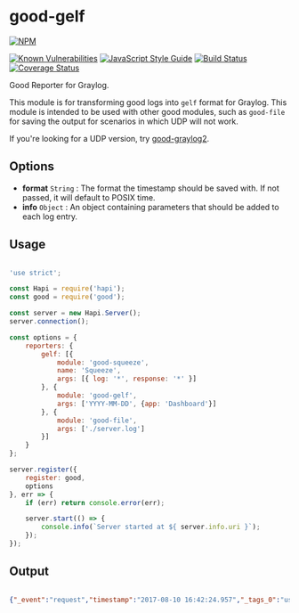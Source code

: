 # good-gelf

[![NPM](https://nodei.co/npm/good-gelf.png?compact=true)](https://nodei.co/npm/good-gelf/)

[![Known Vulnerabilities](https://snyk.io/test/github/jessie-codes/good-gelf/badge.svg)](https://snyk.io/test/github/jessie-codes/good-gelf)
[![JavaScript Style Guide](https://img.shields.io/badge/code_style-standard-brightgreen.svg)](https://standardjs.com)
[![Build Status](https://travis-ci.org/jessie-codes/good-gelf.svg?branch=master)](https://travis-ci.org/jessie-codes/good-gelf)
[![Coverage Status](https://coveralls.io/repos/github/jessie-codes/good-gelf/badge.svg?branch=master)](https://coveralls.io/github/jessie-codes/good-gelf?branch=master)

Good Reporter for Graylog.

This module is for transforming good logs into `gelf` format for Graylog. This module is intended to be used with other good modules, such as `good-file` for saving the output for scenarios in which UDP will not work.

If you're looking for a UDP version, try [good-graylog2](https://www.npmjs.com/package/good-graylog2).

## Options

+ **format** `String` : The format the timestamp should be saved with. If not passed, it will default to POSIX time.
+ **info** `Object` : An object containing parameters that should be added to each log entry.

## Usage

```javascript

'use strict';

const Hapi = require('hapi');
const good = require('good');

const server = new Hapi.Server();
server.connection();

const options = {
    reporters: {
        gelf: [{
            module: 'good-squeeze',
            name: 'Squeeze',
            args: [{ log: '*', response: '*' }]
        }, {
            module: 'good-gelf',
			args: ['YYYY-MM-DD', {app: 'Dashboard'}]
        }, {
            module: 'good-file',
            args: ['./server.log']
        }]
    }
};

server.register({
    register: good,
    options
}, err => {
    if (err) return console.error(err);

    server.start(() => {
        console.info(`Server started at ${ server.info.uri }`);
    });
});

```

## Output

```json

{"_event":"request","timestamp":"2017-08-10 16:42:24.957","_tags_0":"user","_tags_1":"info","_data":"you made a default log","_pid":64291,"version":"1.1","host":"hostname","message":"Log event for tags: [\"user\",\"info\"]","short_message":"Log event for tags: [\"user\",\"info\"]"}

```

